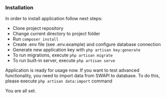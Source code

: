 ### Installation

In order to install application follow next steps:

- Clone project repository
- Change current directory to project folder
- Run ``composer install``
- Create .env file (see .env.example) and configure database connection
- Generate new application key with ``php artisan key:generate``
- To run migrations, execute ``php artisan migrate``
- To run built-in server, execute ``php artisan serve``

Application is ready for usage now.
If you want to test advanced functionality, you need to import data from SWAPI to database.
To do this, please execute ``php artisan data:import`` command

You are all set.
